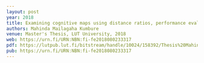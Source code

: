 ```yaml
---
layout: post
year: 2018
title: Examining cognitive maps using distance ratios, performance evaluations and fuzzy consistency and coverage measures
authors: Mahinda Mailagaha Kumbure
venue: Master's Thesis, LUT University, 2018
web: https://urn.fi/URN:NBN:fi-fe2018080233317
pdf: https://lutpub.lut.fi/bitstream/handle/10024/158392/Thesis%20Mahinda.pdf?sequence=1&isAllowed=y
pub: https://urn.fi/URN:NBN:fi-fe2018080233317
---
```


